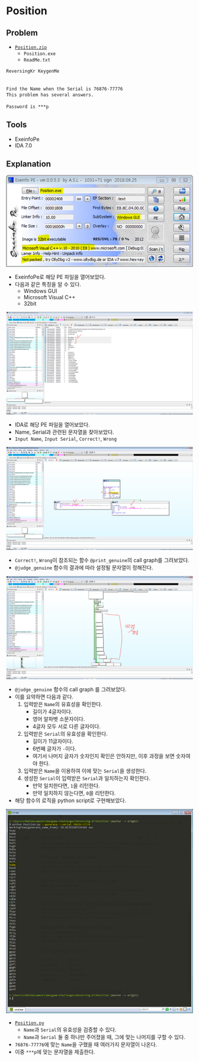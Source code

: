 # Position

## Problem
* [`Position.zip`](./Position.zip)
	- `Position.exe`
    - `ReadMe.txt`

```
ReversingKr KeygenMe


Find the Name when the Serial is 76876-77776
This problem has several answers.

Password is ***p
```

## Tools
* ExeinfoPe
* IDA 7.0

## Explanation
![](./1.PNG?raw=true)
* ExeinfoPe로 해당 PE 파일을 열어보았다.
* 다음과 같은 특징을 알 수 있다.
	- Windows GUI
	- Microsoft Visual C++
	- 32bit

![](./2.PNG?raw=true)
* IDA로 해당 PE 파일을 열어보았다.
* Name, Serial과 관련된 문자열을 찾아보았다.
* `Input Name`, `Input Serial`, `Correct!`, `Wrong`

![](./3.PNG?raw=true)
* `Correct!`, `Wrong`이 참조되는 함수 `@print_genuine`의 call graph를 그려보았다.
* `@judge_genuine` 함수의 결과에 따라 설정될 문자열이 정해진다.

![](./4.PNG?raw=true)
* `@judge_genuine` 함수의 call graph 를 그려보았다.
* 이를 요약하면 다음과 같다.
	1. 입력받은 `Name`의 유효성을 확인한다.
		+ 길이가 4글자이다.
		+ 영어 알파벳 소문자이다.
		+ 4글자 모두 서로 다른 글자이다.
	2. 입력받은 `Serial`의 유효성을 확인한다.
		+ 길이가 11글자이다.
		+ 6번째 글자가 `-`이다.
		+ 여기서 나머지 글자가 숫자인지 확인은 안하지만, 이후 과정을 보면 숫자여야 한다.
	3. 입력받은 `Name`을 이용하여 이에 맞는 `Serial`을 생성한다.
	4. 생성한 `Serial`이 입력받은 `Serial`과 일치하는지 확인한다.
		+ 만약 일치한다면, `1`을 리턴한다.
		+ 만약 일치하지 않는다면, `0`을 리턴한다.
* 해당 함수의 로직을 python script로 구현해보았다.

![](./5.PNG?raw=true)
* [`Position.py`](./Position.py)
	+ `Name`과 `Serial`의 유효성을 검증할 수 있다.
	+ `Name`과 `Serial` 둘 중 하나만 주어졌을 때, 그에 맞는 나머지를 구할 수 있다.
* `76876-77776`에 맞는 `Name`을 구했을 때 여러가지 문자열이 나온다.
* 이중 `***p`에 맞는 문자열을 제출한다.